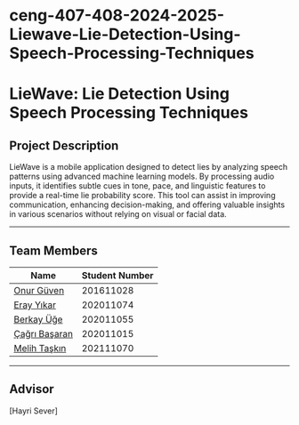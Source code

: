 # ceng-407-408-2024-2025-Liewave-Lie-Detection-Using-Speech-Processing-Techniques

# LieWave: Lie Detection Using Speech Processing Techniques

## Project Description
LieWave is a mobile application designed to detect lies by analyzing speech patterns using advanced machine learning models. By processing audio inputs, it identifies subtle cues in tone, pace, and linguistic features to provide a real-time lie probability score. This tool can assist in improving communication, enhancing decision-making, and offering valuable insights in various scenarios without relying on visual or facial data.

---

## Team Members

| Name                 | Student Number      |
|----------------------|---------------------|
| [Onur Güven](https://github.com/OnurGuveen)         | 201611028 |
| [Eray Yıkar](https://github.com/Erykr1)   | 202011074 |
| [Berkay Üğe](https://github.com/berkayugeofficial)   | 202011055 |
| [Çağrı Başaran](https://github.com/cagribasaran)   | 202011015 |
| [Melih Taşkın](https://github.com/melihoverflow5) | 202111070 |
---

## Advisor
[Hayri Sever]
